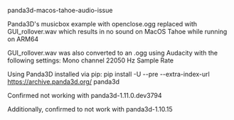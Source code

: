 panda3d-macos-tahoe-audio-issue

Panda3D's musicbox example with openclose.ogg replaced with GUI_rollover.wav which results in no sound on MacOS Tahoe while running on ARM64

GUI_rollover.wav was also converted to an .ogg using Audacity with the following settings: Mono channel 22050 Hz Sample Rate

Using Panda3D installed via pip: pip install -U --pre --extra-index-url https://archive.panda3d.org/ panda3d

Confirmed not working with panda3d-1.11.0.dev3794

Additionally, confirmed to not work with panda3d-1.10.15